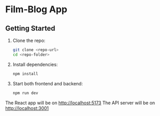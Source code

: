 # Film-Blog App

## Getting Started

1. Clone the repo:
   ```bash
   git clone <repo-url>
   cd <repo-folder>
    ```

2. Install dependencies:

   ```bash
   npm install
   ```

3. Start both frontend and backend:

   ```bash
   npm run dev
   ```

The React app will be on [http://localhost:5173](http://localhost:5173)
The API server will be on [http://localhost:3001](http://localhost:3001)
